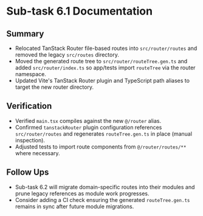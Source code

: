 # Sub-task 6.1 Documentation

## Summary
- Relocated TanStack Router file-based routes into `src/router/routes` and removed the legacy `src/routes` directory.
- Moved the generated route tree to `src/router/routeTree.gen.ts` and added `src/router/index.ts` so app/tests import `routeTree` via the router namespace.
- Updated Vite's TanStack Router plugin and TypeScript path aliases to target the new router directory.

## Verification
- Verified `main.tsx` compiles against the new `@/router` alias.
- Confirmed `tanstackRouter` plugin configuration references `src/router/routes` and regenerates `routeTree.gen.ts` in place (manual inspection).
- Adjusted tests to import route components from `@/router/routes/**` where necessary.

## Follow Ups
- Sub-task 6.2 will migrate domain-specific routes into their modules and prune legacy references as module work progresses.
- Consider adding a CI check ensuring the generated `routeTree.gen.ts` remains in sync after future module migrations.
